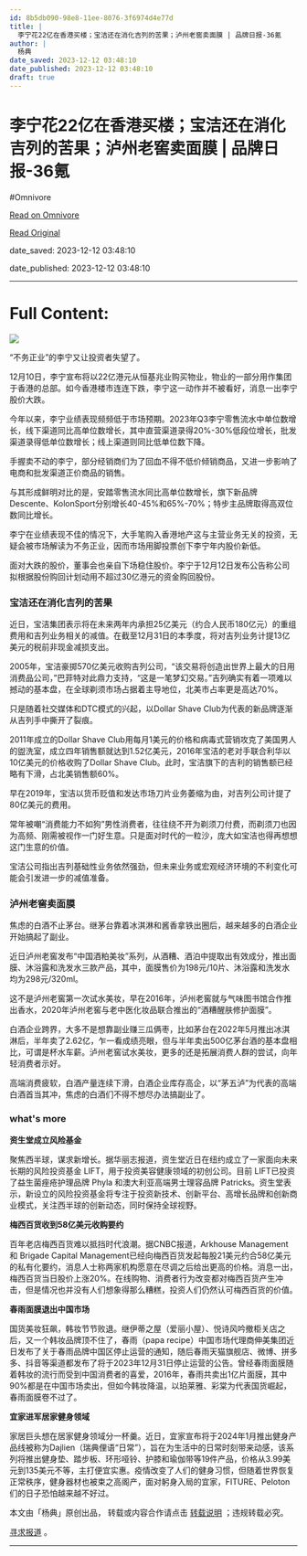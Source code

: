 ```yaml
---
id: 8b5db090-98e8-11ee-8076-3f6974d4e77d
title: |
  李宁花22亿在香港买楼；宝洁还在消化吉列的苦果；泸州老窖卖面膜 | 品牌日报-36氪
author: |
  杨典
date_saved: 2023-12-12 03:48:10
date_published: 2023-12-12 03:48:10
draft: true
---
```


# 李宁花22亿在香港买楼；宝洁还在消化吉列的苦果；泸州老窖卖面膜 | 品牌日报-36氪
#Omnivore

[Read on Omnivore](https://omnivore.app/me/22-36-18c5df6c7a8)

[Read Original](https://36kr.com/p/2557511823269248?f=rss)

date_saved: 2023-12-12 03:48:10

date_published: 2023-12-12 03:48:10

--- 

# Full Content: 

![](https://proxy-prod.omnivore-image-cache.app/0x0,s51wpxajp3K0caJnewcivNCT8-Lle8xJNpV2egj5b2a0/https://img.36krcdn.com/20220331/v2_0adcf5cd13a24228b65cbf743d171da6_img_000)

“不务正业”的李宁又让投资者失望了。

12月10日，李宁宣布将以22亿港元从恒基兆业购买物业，物业的一部分用作集团于香港的总部。如今香港楼市连连下跌，李宁这一动作并不被看好，消息一出李宁股价大跌。

今年以来，李宁业绩表现频频低于市场预期。2023年Q3李宁零售流水中单位数增长，线下渠道同比高单位数增长，其中直营渠道录得20%-30%低段位增长，批发渠道录得低单位数增长；线上渠道则同比低单位数下降。

手握卖不动的李宁，部分经销商们为了回血不得不低价倾销商品，又进一步影响了电商和批发渠道正价商品的销售。

与其形成鲜明对比的是，安踏零售流水同比高单位数增长，旗下新品牌Descente、KolonSport分别增长40-45%和65%-70%；特步主品牌取得高双位数同比增长。

李宁在业绩表现不佳的情况下，大手笔购入香港地产这与主营业务无关的投资，无疑会被市场解读为不务正业，因而市场用脚投票创下李宁年内股价新低。

面对大跌的股价，董事会也亲自下场稳住股价。李宁于12月12日发布公告称公司拟根据股份购回计划动用不超过30亿港元的资金购回股份。

### 宝洁还在消化吉列的苦果

近日，宝洁集团表示将在未来两年内承担25亿美元（约合人民币180亿元）的重组费用和吉列业务相关的减值。在截至12月31日的本季度，将对吉列业务计提13亿美元的税前非现金减损支出。

2005年，宝洁豪掷570亿美元收购吉列公司，“该交易将创造出世界上最大的日用消费品公司，”巴菲特对此鼎力支持，“这是一笔梦幻交易。”吉列确实有着一项难以撼动的基本盘，在全球剃须市场占据着主导地位，北美市占率更是高达70%。

只是随着社交媒体和DTC模式的兴起，以Dollar Shave Club为代表的新品牌逐渐从吉列手中撕开了裂痕。

2011年成立的Dollar Shave Club用每月1美元的价格和病毒式营销攻克了美国男人的盥洗室，成立四年销售额就达到1.52亿美元，2016年宝洁的老对手联合利华以10亿美元的价格收购了Dollar Shave Club。此时，宝洁旗下的吉利的销售额已经略有下滑，占北美销售额60%。

早在2019年，宝洁以货币贬值和发达市场刀片业务萎缩为由，对吉列公司计提了80亿美元的费用。

常年被嘲“消费能力不如狗”男性消费者，往往绕不开为剃须刀付费，而剃须刀也因为高频、刚需被视作一门好生意。只是面对时代的一粒沙，庞大如宝洁也得再想想这门生意的价值。

宝洁公司指出吉列基础性业务依然强劲，但未来业务或宏观经济环境的不利变化可能会引发进一步的减值准备。

### 泸州老窖卖面膜

焦虑的白酒不止茅台。继茅台靠着冰淇淋和酱香拿铁出圈后，越来越多的白酒企业开始搞起了副业。

近日泸州老窖发布“中国酒粕美妆”系列，从酒糟、酒泊中提取出有效成分，推出面膜、沐浴露和洗发水三款产品，其中，面膜售价为198元/10片、沐浴露和洗发水均为298元/320ml。

这不是泸州老窖第一次试水美妆，早在2016年，泸州老窖就与气味图书馆合作推出香水，2020年泸州老窖与老中医化妆品联合推出的“酒糟醒肤修护面膜”。

白酒企业跨界，大多不是想靠副业赚三瓜俩枣，比如茅台在2022年5月推出冰淇淋后，半年卖了2.62亿，乍一看成绩亮眼，但与半年卖出500亿茅台酒的基本盘相比，可谓是杯水车薪。泸州老窖试水美妆，更多的还是拓展消费人群的尝试，向年轻消费者示好。

高端消费疲软，白酒产量连续下滑，白酒企业库存高企，以“茅五泸”为代表的高端白酒首当其冲，焦虑的白酒们不得不想尽办法搞副业了。

### what's more

**资生堂成立风险基金**

聚焦西半球，谋求新增长。据华丽志报道，资生堂近日在纽约成立了一家面向未来长期的风险投资基金 LIFT，用于投资美容健康领域的初创公司。目前 LIFT已投资了益生菌痤疮护理品牌 Phyla 和澳大利亚高端男士理容品牌 Patricks。资生堂表示，新设立的风险投资基金将专注于投资新技术、创新平台、高增长品牌和创新商业模式，关注西半球的创新动态，同时保持全球视野。

**梅西百货收到58亿美元收购要约**

百年老店梅西百货难以抵挡时代浪潮。据CNBC报道，Arkhouse Management 和 Brigade Capital Management已经向梅西百货发起每股21美元约合58亿美元的私有化要约，消息人士称两家机构愿意在尽调之后给出更高的价格。消息一出，梅西百货当日股价上涨20%。在线购物、消费者行为改变都对梅西百货产生冲击，但是情况也并没有人们想象得那么糟糕，投资人们仍然认可梅西百货的价值。

**春雨面膜退出中国市场**

国货美妆狂飙，韩妆节节败退。继伊蒂之屋（爱丽小屋）、悦诗风吟撤柜关店之后，又一个韩妆品牌顶不住了，春雨（papa recipe）中国市场代理商伸美集团近日发布了关于春雨品牌中国区停止运营的通知，随后春雨天猫旗舰店、微博、拼多多、抖音等渠道都发布了将于2023年12月31日停止运营的公告。曾经春雨面膜随着韩妆的流行而受到中国消费者的喜爱，2016年，春雨共卖出1亿片面膜，其中90%都是在中国市场卖出，但如今韩妆降温，以珀莱雅、彩棠为代表国货崛起，春雨面膜卷不过了。

**宜家进军居家健身领域**

家居巨头想在居家健身领域分一杯羹。近日，宜家宣布将于2024年1月推出健身产品线被称为Dajlien（瑞典俚语“日常”），旨在为生活中的日常时刻带来动感，该系列将推出健身垫、踏步板、环形哑铃、护膝和瑜伽带等19件产品，价格从3.99美元到135美元不等，主打便宜实惠。疫情改变了人们的健身习惯，但随着世界恢复正常秩序，健身器材也被束之高阁产，面对躬身入局的宜家，FITURE、Peloton们的日子恐怕越来越不好过。

本文由「杨典」原创出品， 转载或内容合作请点击 [转载说明](https://36kr.com/p/5093872) ；违规转载必究。

[寻求报道](https://36kr.com/seek-report) 。

---

